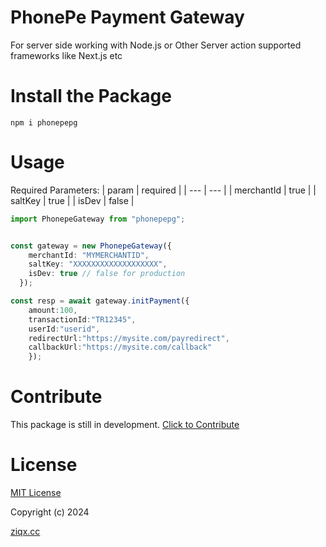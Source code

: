 # PhonePe Payment Gateway

For server side working with Node.js or Other Server action supported frameworks like Next.js etc



# Install the Package
```
npm i phonepepg
```

# Usage
Required Parameters:
| param | required |
| ---    | ---   | 
| merchantId | true |
| saltKey | true |
| isDev | false |



```ts
import PhonepeGateway from "phonepepg";


const gateway = new PhonepeGateway({
    merchantId: "MYMERCHANTID",
    saltKey: "XXXXXXXXXXXXXXXXXXX",
    isDev: true // false for production
  });

const resp = await gateway.initPayment({
    amount:100, 
    transactionId:"TR12345", 
    userId:"userid", 
    redirectUrl:"https://mysite.com/payredirect",
    callbackUrl:"https://mysite.com/callback"
    });

```

# Contribute
This package is still in development.
[Click to Contribute](https://github.com/fathah/phonepepg)

# License

[MIT License](LICENSE)

Copyright (c) 2024 

[ziqx.cc](https://ziqx.cc)
